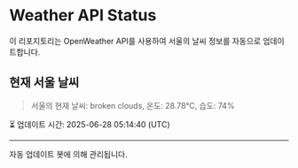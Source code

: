 
# Weather API Status

이 리포지토리는 OpenWeather API를 사용하여 서울의 날씨 정보를 자동으로 업데이트합니다.

## 현재 서울 날씨
> 서울의 현재 날씨: broken clouds, 온도: 28.78°C, 습도: 74%

⏳ 업데이트 시간: 2025-06-28 05:14:40 (UTC)

---
자동 업데이트 봇에 의해 관리됩니다.
